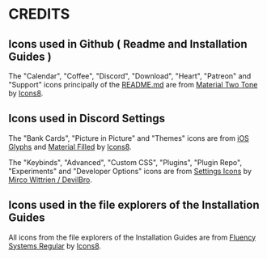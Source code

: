 # CREDITS

## Icons used in Github ( Readme and Installation Guides )

The "Calendar", "Coffee", "Discord", "Download", "Heart", "Patreon" and "Support" icons principally of the [README.md](https://kaiidoo.github.io/Newcord/README.md) are from [Material Two Tone](https://icons8.com/icons/material-two-tone) by [Icons8](https://icons8.com).

## Icons used in Discord Settings

The "Bank Cards", "Picture in Picture" and "Themes" icons are from [iOS Glyphs](https://icons8.com/icons/ios-glyphs) and [Material Filled](https://icons8.com/icons/material) by [Icons8](https://icons8.com).

The "Keybinds", "Advanced", "Custom CSS", "Plugins", "Plugin Repo", "Experiments" and "Developer Options" icons are from [Settings Icons](https://github.com/mwittrien/BetterDiscordAddons/tree/master/Themes/_res/svgs/settingsicons) by [Mirco Wittrien / DevilBro](https://mwittrien.github.io).

## Icons used in the file explorers of the Installation Guides

All icons from the file explorers of the Installation Guides are from [Fluency Systems Regular](https://icons8.com/icons/fluency-systems-regular) by [Icons8](https://icons8.com).
